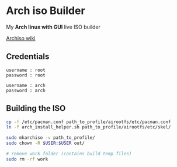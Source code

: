 # Arch iso Builder

My **Arch linux with GUI** live ISO builder

[Archiso wiki](https://wiki.archlinux.org/title/Archiso)

## Credentials

```
username : root
password : root

username : arch
password : arch
```

## Building the ISO

```bash
cp -f /etc/pacman.conf path_to_profile/airootfs/etc/pacman.conf
ln -f arch_install_helper.sh path_to_profile/airootfs/etc/skel/

sudo mkarchiso -v path_to_profile/
sudo chown -R $USER:$USER out/

# remove work folder (contains build temp files)
sudo rm -rf work
```

